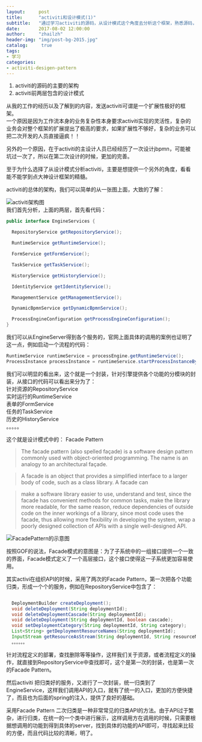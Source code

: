 ```yaml
---          
layout:     post
title:      "activiti和设计模式(1)"
subtitle:   "通过学习activiti的源码，从设计模式这个角度去分析这个框架，熟悉源码，学习其中的设计思想"
date:       2017-08-02 12:00:00
author:     "zhailzh"
header-img: "img/post-bg-2015.jpg"
catalog:     true
tags:     
- 学习
categories:    
- activiti-desigen-pattern         
---   
```


1. activiti的源码的主要的架构
2. activiti前两层包含的设计模式

从我的工作的经历以及了解到的内容，发送activiti可谓是一个扩展性极好的框架。     
一个原因是因为工作流本身的业务复杂性本身要求activiti实现的灵活性，复杂的业务会对整个框架的扩展提出了极高的要求，如果扩展性不够好，复杂的业务可以把二次开发的人员直接逼疯！！        

另外的一个原因，在于activiti的主设计人员已经经历了一次设计jbpmn，可能被坑过一次了，所以在第二次设计的时候，更加的完善。    

至于为什么选择了从设计模式分析activiti，主要是想提供一个另外的角度，看看能不能学到点大神设计框架的精髓。

<!--more-->

activiti的总体的架构，我们可以简单的从一张图上面，大致的了解：    

![activiti架构图](http://7xtrwx.com1.z0.glb.clouddn.com/1e08b5a26c027da0e7da4fcec3365d66.png)    
我们首先分析，上面的两层，首先看代码：       

~~~java
public interface EngineServices {

  RepositoryService getRepositoryService();

  RuntimeService getRuntimeService();

  FormService getFormService();

  TaskService getTaskService();

  HistoryService getHistoryService();

  IdentityService getIdentityService();

  ManagementService getManagementService();

  DynamicBpmnService getDynamicBpmnService();

  ProcessEngineConfiguration getProcessEngineConfiguration();
}
~~~

我们可以从EngineServer得到各个服务的，官网上面具体的调用的案例也证明了这一点，例如启动一个流程的代码：     

~~~java
RuntimeService runtimeService = processEngine.getRuntimeService();
ProcessInstance processInstance = runtimeService.startProcessInstanceByKey("vacationRequest", variables);
~~~

我们可以明显的看出来，这个就是一个封装，针对引擎提供各个功能的分模块的封装，从接口的代码可以看出来分为了：       
针对资源的RepositoryService      
实时运行的RuntimeService     
表单的FormService      
任务的TaskService      
历史的HistoryService      
。。。。。       

这个就是设计模式中的： Facade Pattern   
> The facade pattern (also spelled façade) is a software design pattern commonly used with object-oriented programming. The name is an analogy to an architectural façade.

> A facade is an object that provides a simplified interface to a larger body of code, such as a class library. A facade can

> make a software library easier to use, understand and test, since the facade has convenient methods for common tasks,
make the library more readable, for the same reason,
reduce dependencies of outside code on the inner workings of a library, since most code uses the facade, thus allowing more flexibility in developing the system,
wrap a poorly designed collection of APIs with a single well-designed API.       

![FacadePattern的示意图](http://7xtrwx.com1.z0.glb.clouddn.com/f24a768c242537604d16c79aa854f14e.png)   

按照GOF的说法，Facade模式的意图是：为了子系统中的一组接口提供一个一致的界面，Facade模式定义了一个高层接口，这个接口使得这一子系统更加容易使用。

其实activi在组织API的时候，采用了两次的Facade Pattern，第一次把各个功能归类，形成一个个的服务，例如在RepositoryService中包含了：        
~~~java

  DeploymentBuilder createDeployment();
  void deleteDeployment(String deploymentId);
  void deleteDeploymentCascade(String deploymentId);
  void deleteDeployment(String deploymentId, boolean cascade);
  void setDeploymentCategory(String deploymentId, String category);
  List<String> getDeploymentResourceNames(String deploymentId);
  InputStream getResourceAsStream(String deploymentId, String resourceName);    
  。。。。。。
~~~       

针对流程定义的部署，查找删除等等操作，这样我们关于资源，或者流程定义的操作，就直接到RepositoryService中查找即可，这个是第一次的封装，也是第一次的Facade Pattern。        

然后activiti 把归类好的服务，又进行了一次封装，统一归类到了EngineService，这样我们调用API的入口，就有了统一的入口，更加的方便快捷了，而且也为后面的spring的注入，提供了良好的基础。       

采用Facade Pattern 二次归类是一种非常常见的归类API的方法。由于API过于繁杂，进行归类，在统一的一个类中进行展示，这样调用方在调用的时候，只需要根据想调用的功能到得到具体的server，找到具体的功能的API即可，寻找起来比较的方便，而且代码比较的清晰，明了。
